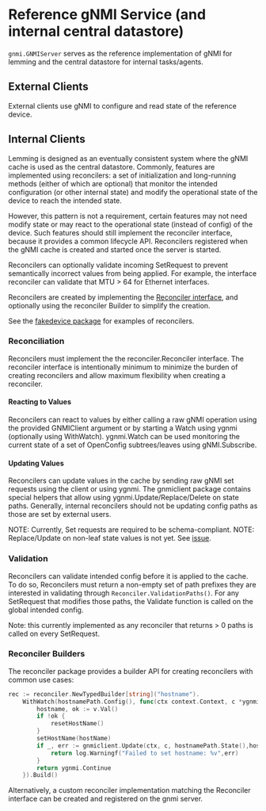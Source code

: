 # Reference gNMI Service (and internal central datastore)

`gnmi.GNMIServer` serves as the reference implementation of gNMI for lemming and the central datastore for internal tasks/agents.

## External Clients

External clients use gNMI to configure and read state of the reference device.
## Internal Clients

Lemming is designed as an eventually consistent system where the gNMI cache is used as the central datastore. Commonly, features are implemented using reconcilers: a set of initialization and long-running methods (either of which are optional) that monitor the intended configuration (or other internal state) and modify the operational state of the device to reach the intended state. 

However, this pattern is not a requirement, certain features may not need modify state or may react to the operational state (instead of config) of the device. Such features should still implement the reconciler interface, because it provides a common lifecycle API.
Reconcilers registered when the gNMI cache is created and started once the server is started.

Reconcilers can optionally validate incoming SetRequest to prevent semantically incorrect values from being applied. For example, the interface reconciler can validate that MTU > 64 for Ethernet interfaces.

Reconcilers are created by implementing the [Reconciler interface](https://pkg.go.dev/github.com/openconfig/lemming/gnmi/reconciler#Reconciler), and optionally using the reconciler Builder to simplify the creation.

See the [fakedevice package](fakedevice/fakedevice.go) for examples of reconcilers.

### Reconciliation

Reconcilers must implement the the reconciler.Reconciler interface. The reconciler interface is intentionally minimum to minimize the burden of creating reconcilers and allow maximum flexibility when creating a reconciler.

#### Reacting to Values

Reconcilers can react to values by either calling a raw gNMI operation using the provided GNMIClient argument or by starting a Watch using ygnmi (optionally using WithWatch). ygnmi.Watch can be used monitoring the current state of a set of OpenConfig subtrees/leaves using gNMI.Subscribe.

#### Updating Values

Reconcilers can update values in the cache by sending raw gNMI set requests using the client or using ygnmi. The gnmiclient package contains special helpers that allow using ygnmi.Update/Replace/Delete on state paths. Generally, internal reconcilers should not be updating config paths as those are set by external users.

NOTE: Currently, Set requests are required to be schema-compliant.
NOTE: Replace/Update on non-leaf state values is not yet. See [issue](https://github.com/openconfig/lemming/issues/67).

### Validation

Reconcilers can validate intended config before it is applied to the cache. To do so, Reconcilers must return a non-empty set of path prefixes they are interested in validating through `Reconciler.ValidationPaths()`.
For any SetRequest that modifies those paths, the Validate function is called on the global intended config.

Note: this currently implemented as any reconciler that returns > 0 paths is called on every SetRequest.

### Reconciler Builders

The reconciler package provides a builder API for creating reconcilers with common use cases:

```go
rec := reconciler.NewTypedBuilder[string]("hostname").
    WithWatch(hostnamePath.Config(), func(ctx context.Context, c *ygnmi.Client, v *ygnmi.Value[string]) error { // Watch hostname config: set hostname, and update state.
        hostname, ok := v.Val()
        if !ok {
            resetHostName()
        }
        setHostName(hostName)
        if _, err := gnmiclient.Update(ctx, c, hostnamePath.State(),hostname); err != nil {
            return log.Warningf("Failed to set hostname: %v",err)
        }
        return ygnmi.Continue
    }).Build()
```

Alternatively, a custom reconciler implementation matching the Reconciler interface can be created and registered on the gnmi server.

